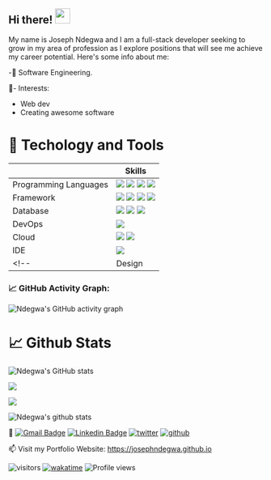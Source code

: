 ## Hi there! <img src="https://raw.githubusercontent.com/MartinHeinz/MartinHeinz/master/wave.gif" width="30px">
My name is Joseph Ndegwa and I am a full-stack developer seeking to grow in my area of profession as I explore positions that will see me achieve my career potential. Here's some info about me:

<!-- Info about me -->
-🌱 Software Engineering.


🔭- Interests:
<ul>
  <li>Web dev</li>
  <li>Creating awesome software</li>
 </ul>
 
 # 🔧 Techology and Tools
||Skills|
|-|-|
| Programming Languages|<img src="https://img.shields.io/badge/python%20-%2314354C.svg?&style=for-the-badge&logo=python&logoColor=white"/> <img src="https://img.shields.io/badge/javascript%20-%23323330.svg?&style=for-the-badge&logo=javascript&logoColor=%23F7DF1E"/> <img src="https://img.shields.io/badge/HTML-239120?style=for-the-badge&logo=html5&logoColor=white"/> <img src="https://img.shields.io/badge/CSS-239120?&style=for-the-badge&logo=css3&logoColor=white"/>
| Framework|<img src="https://img.shields.io/badge/Node.js%20-%339933.svg?&style=for-the-badge&logo=gnu-bash&logoColor=white"/> <img src="https://img.shields.io/badge/Angular-DD0031?style=for-the-badge&logo=angular&logoColor=white"/> <img src="https://img.shields.io/badge/Bootstrap-563D7C?style=for-the-badge&logo=bootstrap&logoColor=white"/> <img src="https://img.shields.io/badge/Flask-000000?style=for-the-badge&logo=flask&logoColor=white"/> |
| Database|<img src ="https://img.shields.io/badge/django-%2307405e.svg?&style=for-the-badge&logo=django&logoColor=white"/> <img src="https://img.shields.io/badge/SQLite-07405E?style=for-the-badge&logo=sqlite&logoColor=white"/> <img src="https://img.shields.io/badge/PostgreSQL-316192?style=for-the-badge&logo=postgresql&logoColor=white"/>
| DevOps|<img src="https://img.shields.io/badge/Git-F05032?style=for-the-badge&logo=git&logoColor=white"/>|
| Cloud|<img src="https://img.shields.io/badge/Heroku-430098?style=for-the-badge&logo=heroku&logoColor=white"/> <img src="https://img.shields.io/badge/Netlify-00C7B7?style=for-the-badge&logo=netlify&logoColor=white"/>|
| IDE|<img src="https://img.shields.io/badge/Visual_Studio_Code-0078D4?style=for-the-badge&logo=visual%20studio%20code&logoColor=white"/>|
<!-- | Design|<img src="https://img.shields.io/badge/figma%20-%23F24E1E.svg?&style=for-the-badge&logo=figma&logoColor=white"/> <img src="https://img.shields.io/badge/adobe%20illustrator%20-%23FF9A00.svg?&style=for-the-badge&logo=adobe%20illustrator&logoColor=white"/> <img src="https://img.shields.io/badge/adobe%20photoshop%20-%2331A8FF.svg?&style=for-the-badge&logo=adobe%20photoshop&logoColor=white"/>| -->

 
 <!--   GitHub stats graph -->
### 📈 GitHub Activity Graph:
![Ndegwa's GitHub activity graph](https://activity-graph.herokuapp.com/graph?username=josephndegwa&hide_border=true&theme=redical)

 # 📈 Github Stats
![Ndegwa's GitHub stats](https://github-readme-stats.vercel.app/api?username=josephndegwa&theme=radical&show_icons=true)

<img src="https://github-readme-streak-stats.herokuapp.com/?user=josephndegwa"></img>

<!-- Wakatime Stats -->
<!-- <a href="https://github.com/josephndegwa"> -->
  <img align="center" src="https://github-readme-stats.vercel.app/api/wakatime?username=josephndegwa&theme=radical&v=2" />
<!-- </a><br/><br/> -->

![Ndegwa's github stats](https://github-readme-stats.vercel.app/api/top-langs/?username=josephndegwa&theme=radical&layout=compact)

💬 [![Gmail Badge](https://img.shields.io/badge/-kariukindegwa98@gmail.com-d14836?style=flat-square&logo=Gmail&logoColor=white&link=mailto:kariukindegwa98@gmail.com)](mailto:kariukindegwa98@gmail.com)
   [![Linkedin Badge](https://img.shields.io/badge/-josephndegwa-blue?style=flat-square&logo=Linkedin&logoColor=white&link=https://www.linkedin.com/in/josephndegwa/)](https://www.linkedin.com/in/josephndegwa/)
   [![twitter](https://img.shields.io/twitter/follow/bull_ndegwa?label=followers&logo=twitter&color=%23007ec6&style=plastic)](https://twitter.com/bull_ndegwa)   [![github](https://img.shields.io/github/followers/josephndegwa?logo=github&style=plastic)](https://github.com/josephndegwa?tab=followers)

📫 Visit my Portfolio Website: https://josephndegwa.github.io

![visitors](https://visitor-badge.glitch.me/badge?page_id=josephndegwa)  [![wakatime](https://wakatime.com/badge/user/81a46e0d-663a-4c9d-863c-19161ab3d907.svg)](https://wakatime.com/@81a46e0d-663a-4c9d-863c-19161ab3d907)    ![Profile views](https://gpvc.arturio.dev/josephndegwa)  


